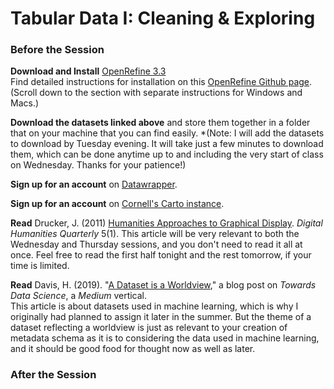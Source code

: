 # Tabular Data I: Cleaning & Exploring

### Before the Session

**Download and Install** [OpenRefine 3.3](https://openrefine.org/download.html)  
Find detailed instructions for installation on this [OpenRefine Github page](https://github.com/OpenRefine/OpenRefine/wiki/Installation-Instructions). (Scroll down to the section with separate instructions for Windows and Macs.) 

**Download the datasets linked above** and store them together in a folder that on your machine that you can find easily. *(Note: I will add the datasets to download by Tuesday evening. It will take just a few minutes to download them, which can be done anytime up to and including the very start of class on Wednesday. Thanks for your patience!)

**Sign up for an account** on [Datawrapper](https://datawrapper.de).

**Sign up for an account** on [Cornell's Carto instance](https://cornell.carto.com/signup).

**Read** Drucker, J. (2011) [Humanities Approaches to Graphical Display](http://www.digitalhumanities.org//dhq/vol/5/1/000091/000091.html). *Digital Humanities Quarterly* 5(1).
This article will be very relevant to both the Wednesday and Thursday sessions, and you don't need to read it all at once. Feel free to read the first half tonight and the rest tomorrow, if your time is limited. 

**Read** Davis, H. (2019). "[A Dataset is a Worldview](https://towardsdatascience.com/a-dataset-is-a-worldview-5328216dd44d)," a blog post on *Towards Data Science*, a *Medium* vertical.  
This article is about datasets used in machine learning, which is why I originally had planned to assign it later in the summer. But the theme of a dataset reflecting a worldview is just as relevant to your creation of metadata schema as it is to considering the data used in machine learning, and it should be good food for thought now as well as later.

### After the Session
